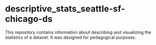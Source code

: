 # descriptive_stats_seattle-sf-chicago-ds

This repository contains information about describing and visualizing the statistics of a dataset. It was designed for pedagogical purposes.
